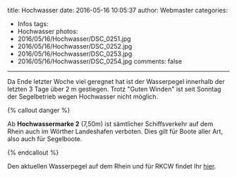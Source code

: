 title: Hochwasser
date: 2016-05-16 10:05:37
author: Webmaster
categories:
- Infos
tags:
- Hochwasser
photos:
- 2016/05/16/Hochwasser/DSC_0251.jpg
- 2016/05/16/Hochwasser/DSC_0252.jpg
- 2016/05/16/Hochwasser/DSC_0253.jpg
- 2016/05/16/Hochwasser/DSC_0254.jpg
comments: false
---

[link_wasserpegel_elwis_maxau]: https://www.elwis.de/gewaesserkunde/Wasserstaende/Wasserstaende_start.php?target=2&pegelId=b6c6d5c8-e2d5-4469-8dd8-fa972ef7eaea

Da Ende letzter Woche viel geregnet hat ist der Wasserpegel innerhalb der letzten 3 Tage über 2 m gestiegen. Trotz "Guten Winden" ist seit Sonntag der Segelbetrieb wegen Hochwasser nicht möglich.

<!-- more -->

{% callout danger %}

Ab **Hochwassermarke 2** (7,50m) ist sämtlicher Schiffsverkehr auf dem Rhein auch im Wörther Landeshafen verboten. Dies gilt für Boote aller Art, also auch für Segelboote.

{% endcallout %}

Den aktuellen Wasserpegel auf dem Rhein und für RKCW findet Ihr [hier][link_wasserpegel_elwis_maxau].
